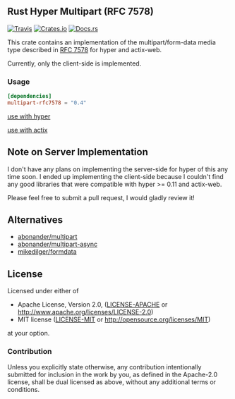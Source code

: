 ## Rust Hyper Multipart (RFC 7578)

[![Travis](https://img.shields.io/travis/jeizsm/rust-multipart-rfc7578.svg)](https://travis-ci.org/jeizsm/rust-multipart-rfc7578)
[![Crates.io](https://img.shields.io/crates/v/multipart-rfc7578.svg)](https://crates.io/crates/multipart-rfc7578)
[![Docs.rs](https://docs.rs/multipart-rfc7578/badge.svg)](https://docs.rs/multipart-rfc7578/)

This crate contains an implementation of the multipart/form-data media
type described in [RFC 7578](https://tools.ietf.org/html/rfc7578) for
hyper and actix-web.

Currently, only the client-side is implemented.

### Usage

```toml
[dependencies]
multipart-rfc7578 = "0.4"
```

[use with hyper](https://docs.rs/multipart-rfc7578/0.4/multipart_rfc7578/multipart/struct.Form.html#method.set_hyper_body)

[use with actix](https://docs.rs/multipart-rfc7578/0.4/multipart_rfc7578/multipart/struct.Form.html#method.set_actix_body)


## Note on Server Implementation

I don't have any plans on implementing the server-side for hyper of this any time soon. I ended up implementing the client-side because I couldn't find any good libraries that were compatible with hyper >= 0.11 and actix-web.

Please feel free to submit a pull request, I would gladly review it!

## Alternatives

  * [abonander/multipart](https://github.com/abonander/multipart)
  * [abonander/multipart-async](https://crates.io/crates/multipart-async)
  * [mikedilger/formdata](https://github.com/mikedilger/formdata)

## License

Licensed under either of

 * Apache License, Version 2.0, ([LICENSE-APACHE](LICENSE-APACHE) or http://www.apache.org/licenses/LICENSE-2.0)
 * MIT license ([LICENSE-MIT](LICENSE-MIT) or http://opensource.org/licenses/MIT)

at your option.

### Contribution

Unless you explicitly state otherwise, any contribution intentionally submitted for inclusion in the work by you, as defined in the Apache-2.0 license, shall be dual licensed as above, without any additional terms or conditions.
